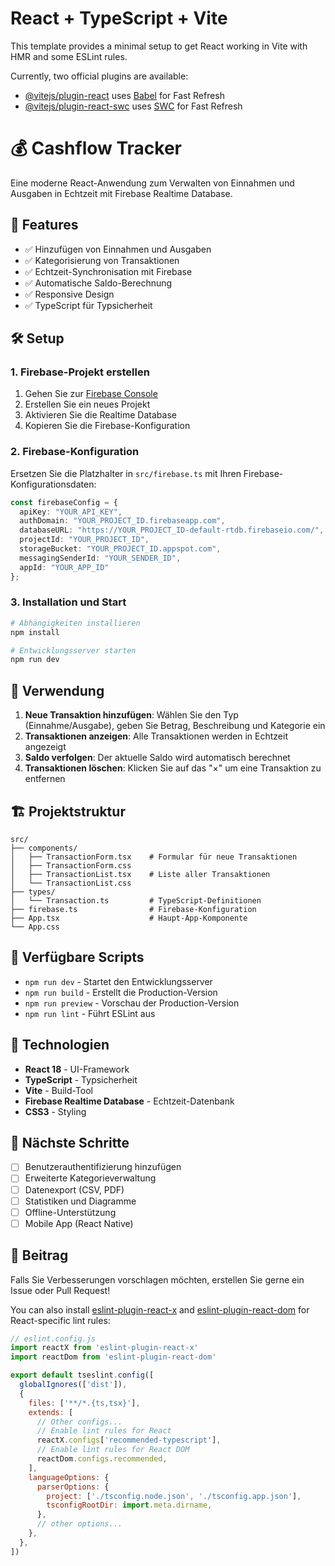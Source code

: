 # React + TypeScript + Vite

This template provides a minimal setup to get React working in Vite with HMR and some ESLint rules.

Currently, two official plugins are available:

- [@vitejs/plugin-react](https://github.com/vitejs/vite-plugin-react/blob/main/packages/plugin-react) uses [Babel](https://babeljs.io/) for Fast Refresh
- [@vitejs/plugin-react-swc](https://github.com/vitejs/vite-plugin-react/blob/main/packages/plugin-react-swc) uses [SWC](https://swc.rs/) for Fast Refresh

# 💰 Cashflow Tracker

Eine moderne React-Anwendung zum Verwalten von Einnahmen und Ausgaben in Echtzeit mit Firebase Realtime Database.

## 🚀 Features

- ✅ Hinzufügen von Einnahmen und Ausgaben
- ✅ Kategorisierung von Transaktionen
- ✅ Echtzeit-Synchronisation mit Firebase
- ✅ Automatische Saldo-Berechnung
- ✅ Responsive Design
- ✅ TypeScript für Typsicherheit

## 🛠️ Setup

### 1. Firebase-Projekt erstellen

1. Gehen Sie zur [Firebase Console](https://console.firebase.google.com/)
2. Erstellen Sie ein neues Projekt
3. Aktivieren Sie die Realtime Database
4. Kopieren Sie die Firebase-Konfiguration

### 2. Firebase-Konfiguration

Ersetzen Sie die Platzhalter in `src/firebase.ts` mit Ihren Firebase-Konfigurationsdaten:

```typescript
const firebaseConfig = {
  apiKey: "YOUR_API_KEY",
  authDomain: "YOUR_PROJECT_ID.firebaseapp.com",
  databaseURL: "https://YOUR_PROJECT_ID-default-rtdb.firebaseio.com/",
  projectId: "YOUR_PROJECT_ID",
  storageBucket: "YOUR_PROJECT_ID.appspot.com",
  messagingSenderId: "YOUR_SENDER_ID",
  appId: "YOUR_APP_ID"
};
```

### 3. Installation und Start

```bash
# Abhängigkeiten installieren
npm install

# Entwicklungsserver starten
npm run dev
```

## 📱 Verwendung

1. **Neue Transaktion hinzufügen**: Wählen Sie den Typ (Einnahme/Ausgabe), geben Sie Betrag, Beschreibung und Kategorie ein
2. **Transaktionen anzeigen**: Alle Transaktionen werden in Echtzeit angezeigt
3. **Saldo verfolgen**: Der aktuelle Saldo wird automatisch berechnet
4. **Transaktionen löschen**: Klicken Sie auf das "×" um eine Transaktion zu entfernen

## 🏗️ Projektstruktur

```
src/
├── components/
│   ├── TransactionForm.tsx    # Formular für neue Transaktionen
│   ├── TransactionForm.css
│   ├── TransactionList.tsx    # Liste aller Transaktionen
│   └── TransactionList.css
├── types/
│   └── Transaction.ts         # TypeScript-Definitionen
├── firebase.ts                # Firebase-Konfiguration
├── App.tsx                    # Haupt-App-Komponente
└── App.css
```

## 🚀 Verfügbare Scripts

- `npm run dev` - Startet den Entwicklungsserver
- `npm run build` - Erstellt die Production-Version
- `npm run preview` - Vorschau der Production-Version
- `npm run lint` - Führt ESLint aus

## 🔧 Technologien

- **React 18** - UI-Framework
- **TypeScript** - Typsicherheit
- **Vite** - Build-Tool
- **Firebase Realtime Database** - Echtzeit-Datenbank
- **CSS3** - Styling

## 📝 Nächste Schritte

- [ ] Benutzerauthentifizierung hinzufügen
- [ ] Erweiterte Kategorieverwaltung
- [ ] Datenexport (CSV, PDF)
- [ ] Statistiken und Diagramme
- [ ] Offline-Unterstützung
- [ ] Mobile App (React Native)

## 🤝 Beitrag

Falls Sie Verbesserungen vorschlagen möchten, erstellen Sie gerne ein Issue oder Pull Request!

You can also install [eslint-plugin-react-x](https://github.com/Rel1cx/eslint-react/tree/main/packages/plugins/eslint-plugin-react-x) and [eslint-plugin-react-dom](https://github.com/Rel1cx/eslint-react/tree/main/packages/plugins/eslint-plugin-react-dom) for React-specific lint rules:

```js
// eslint.config.js
import reactX from 'eslint-plugin-react-x'
import reactDom from 'eslint-plugin-react-dom'

export default tseslint.config([
  globalIgnores(['dist']),
  {
    files: ['**/*.{ts,tsx}'],
    extends: [
      // Other configs...
      // Enable lint rules for React
      reactX.configs['recommended-typescript'],
      // Enable lint rules for React DOM
      reactDom.configs.recommended,
    ],
    languageOptions: {
      parserOptions: {
        project: ['./tsconfig.node.json', './tsconfig.app.json'],
        tsconfigRootDir: import.meta.dirname,
      },
      // other options...
    },
  },
])
```
